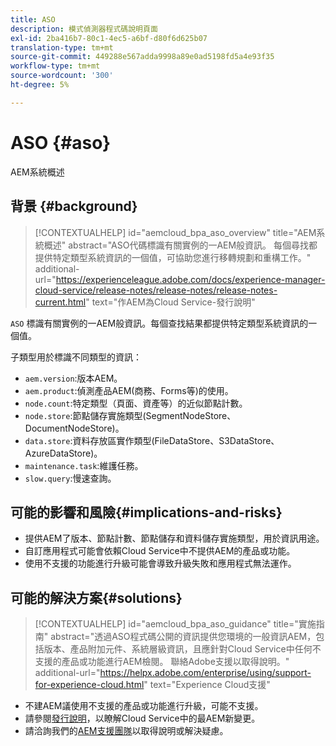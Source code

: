 ```yaml
---
title: ASO
description: 模式偵測器程式碼說明頁面
exl-id: 2ba416b7-80c1-4ec5-a6bf-d80f6d625b07
translation-type: tm+mt
source-git-commit: 449288e567adda9998a89e0ad5198fd5a4e93f35
workflow-type: tm+mt
source-wordcount: '300'
ht-degree: 5%

---
```


# ASO {#aso}

AEM系統概述

## 背景 {#background}

>[!CONTEXTUALHELP]
>id="aemcloud_bpa_aso_overview"
>title="AEM系統概述"
>abstract="ASO代碼標識有關實例的一AEM般資訊。 每個尋找都提供特定類型系統資訊的一個值，可協助您進行移轉規劃和重構工作。"
>additional-url="https://experienceleague.adobe.com/docs/experience-manager-cloud-service/release-notes/release-notes/release-notes-current.html" text="作AEM為Cloud Service-發行說明"

`ASO` 標識有關實例的一AEM般資訊。每個查找結果都提供特定類型系統資訊的一個值。

子類型用於標識不同類型的資訊：

* `aem.version`:版本AEM。
* `aem.product`:偵測產品AEM(商務、Forms等)的使用。
* `node.count`:特定類型（頁面、資產等）的近似節點計數。
* `node.store`:節點儲存實施類型(SegmentNodeStore、DocumentNodeStore)。
* `data.store`:資料存放區實作類型(FileDataStore、S3DataStore、AzureDataStore)。
* `maintenance.task`:維護任務。
* `slow.query`:慢速查詢。

## 可能的影響和風險{#implications-and-risks}

* 提供AEM了版本、節點計數、節點儲存和資料儲存實施類型，用於資訊用途。
* 自訂應用程式可能會依賴Cloud Service中不提供AEM的產品或功能。
* 使用不支援的功能進行升級可能會導致升級失敗和應用程式無法運作。

## 可能的解決方案{#solutions}

>[!CONTEXTUALHELP]
>id="aemcloud_bpa_aso_guidance"
>title="實施指南"
>abstract="透過ASO程式碼公開的資訊提供您環境的一般資訊AEM，包括版本、產品附加元件、系統層級資訊，且應針對Cloud Service中任何不支援的產品或功能進行AEM檢閱。 聯絡Adobe支援以取得說明。"
>additional-url="https://helpx.adobe.com/enterprise/using/support-for-experience-cloud.html" text="Experience Cloud支援"

* 不建AEM議使用不支援的產品或功能進行升級，可能不支援。
* 請參閱[發行說明](https://experienceleague.adobe.com/docs/experience-manager-cloud-service/release-notes/release-notes/release-notes-current.html?lang=zh-Hant)，以瞭解Cloud Service中的最AEM新變更。
* 請洽詢我們的[AEM支援團隊](https://helpx.adobe.com/enterprise/using/support-for-experience-cloud.html)以取得說明或解決疑慮。
